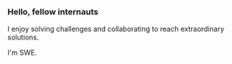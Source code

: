 ### Hello, fellow internauts

I enjoy solving challenges and collaborating to reach extraordinary solutions.

I'm SWE.

